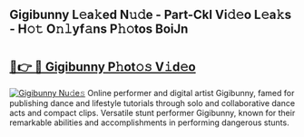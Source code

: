 ## Gigibunny L𝚎a𝚔ed N𝚞𝚍e - Part-Ckl Vi𝚍𝚎o L𝚎a𝚔s - H𝚘𝚝 O𝚗𝚕yf𝚊ns P𝚑𝚘tos BoiJn

# <h2><a href="http://kf8gcy7.oniu.top/?m=Gigibunny">🔗👉 🔴 Gigibunny P𝚑ot𝚘𝚜 V𝚒d𝚎o</a></h2>

[![Gigibunny Nu𝚍e𝚜](https://i.imgur.com/0qMVB7G.gif)](http://kf8gcy7.oniu.top/?m=Gigibunny)
Online performer and digital artist Gigibunny, famed for publishing dance and lifestyle tutorials through solo and collaborative dance acts and compact clips. Versatile stunt performer Gigibunny, known for their remarkable abilities and accomplishments in performing dangerous stunts.  
